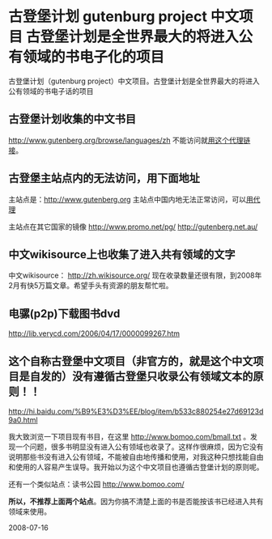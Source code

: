# 古登堡计划 gutenburg project 中文项目 古登堡计划是全世界最大的将进入公有领域的书电子化的项目

古登堡计划（gutenburg project）中文项目。古登堡计划是全世界最大的将进入公有领域的书电子话的项目


## 古登堡计划收集的中文书目

<http://www.gutenberg.org/browse/languages/zh>
不能访问就[用这个代理链接](https://tor-proxy.net/cgi-bin/enc/nph-proxy_jap.cgi/111110A/687474703a2f2f7777772e677574656e626572672e6f72672f62726f7773652f6c616e6775616765732f7a68)。


## 古登堡主站点内的无法访问，用下面地址

主站点是：http://www.gutenberg.org 
主站点中国内地无法正常访问，可以[用代理](https://tor-proxy.net/cgi-bin/enc/nph-proxy_jap.cgi/111110A/687474703a2f2f7777772e677574656e626572672e6f72672f77696b692f4d61696e5f50616765)

主站点在其它国家的镜像
http://www.promo.net/pg/
http://gutenberg.net.au/

## 中文wikisource上也收集了进入共有领域的文字
中文wikisource： <http://zh.wikisource.org/>
现在收录数量还很有限，到2008年2月有快5万篇文章。希望手头有资源的朋友帮忙啦。

## 电骡(p2p)下载图书dvd
http://lib.verycd.com/2006/04/17/0000099267.htm

## 这个自称古登堡中文项目（非官方的，就是这个中文项目是自发的）没有遵循古登堡只收录公有领域文本的原则！！

http://hi.baidu.com/%B9%E3%D3%EE/blog/item/b533c880254e27d69123d9a0.html

我大致浏览一下项目现有书目，在这里 http://www.bomoo.com/bmall.txt 。发现一个问题，很多书明显没有进入公有领域也收录了。这样作很麻烦，因为它没有说明那些书没有进入公有领域，不能被自由地传播和使用，对我这种只想找能自由和使用的人容易产生误导。我开始以为这个中文项目也遵循古登堡计划的原则呢。

还有一个类似站点：读书公园 http://www.bomoo.com/ 

**所以，不推荐上面两个站点**。因为你搞不清楚上面的书是否能按该书已经进入共有领域来使用。

2008-07-16